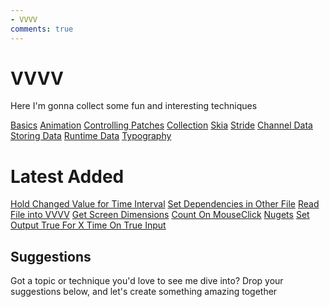 ```yaml
---
- VVVV
comments: true
---
```


# VVVV

Here I'm gonna collect some fun and interesting techniques

[Basics](Basics.md)
[Animation](Animation.md)
[Controlling Patches](ControllingPatches.md)
[Collection](Collections.md)
[Skia](Skia.md)
[Stride](Stride.md)
[Channel Data](ChannelData.md)
[Storing Data](StoringData.md)
[Runtime Data](Runtime.md)
[Typography](Typography.md)


# Latest Added
[Hold Changed Value for Time Interval](./bits/HoldChangedValueForTimeInterval.md)
[Set Dependencies in Other File](SetDependencyInOtherFile.md)
[Read File into VVVV](ReadFileIntoPatch.md)
[Get Screen Dimensions](GetScreenDimensions.md)
[Count On MouseClick](CountMouseClick.md)
[Nugets](Nugets.md)
[Set Output True For X Time On True Input](SetOutputTrueForXTimeOnTrueInput.md)

## Suggestions

Got a topic or technique you'd love to see me dive into? Drop your suggestions below, and let's create something amazing together
